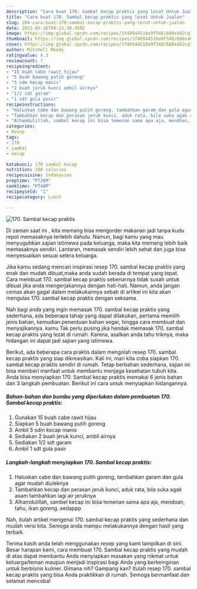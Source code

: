 ```yaml
---
description: "Cara buat 170. Sambal kecap praktis yang lezat Untuk Jualan"
title: "Cara buat 170. Sambal kecap praktis yang lezat Untuk Jualan"
slug: 104-cara-buat-170-sambal-kecap-praktis-yang-lezat-untuk-jualan
date: 2021-05-16T09:23:30.458Z
image: https://img-global.cpcdn.com/recipes/1f40944510a9f548/680x482cq70/170-sambal-kecap-praktis-foto-resep-utama.jpg
thumbnail: https://img-global.cpcdn.com/recipes/1f40944510a9f548/680x482cq70/170-sambal-kecap-praktis-foto-resep-utama.jpg
cover: https://img-global.cpcdn.com/recipes/1f40944510a9f548/680x482cq70/170-sambal-kecap-praktis-foto-resep-utama.jpg
author: Mitchell Moody
ratingvalue: 4.3
reviewcount: 7
recipeingredient:
- "15 buah cabe rawit hijau"
- "5 buah bawang putih goreng"
- "5 sdm kecap manis"
- "2 buah jeruk kunci ambil airnya"
- "1/2 sdt garam"
- "1 sdt gula pasir"
recipeinstructions:
- "Haluskan cabe dan bawang putih goreng, tambahkan garam dan gula agar mudah diuleknya"
- "Tambahkan kecap dan perasan jeruk kunci, aduk rata, bila suka agak asam tambahkan lagi air jeruknya"
- "Alhamdulillah, sambel kecap ini bisa temenan sama apa aja, mendoan, tahu, ikan goreng..sedappp"
categories:
- Resep
tags:
- 170
- sambal
- kecap

katakunci: 170 sambal kecap 
nutrition: 208 calories
recipecuisine: Indonesian
preptime: "PT26M"
cooktime: "PT48M"
recipeyield: "1"
recipecategory: Lunch

---
```



![170. Sambal kecap praktis](https://img-global.cpcdn.com/recipes/1f40944510a9f548/680x482cq70/170-sambal-kecap-praktis-foto-resep-utama.jpg)

Di zaman  saat ini , kita memang bisa mengorder makanan jadi tanpa kudu repot memasaknya terlebih dahulu. Namun, bagi kamu yang mau menyuguhkan sajian istimewa pada keluarga, maka kita memang lebih baik memasaknya sendiri. Lantaran, memasak sendiri lebih sehat dan juga bisa menyesuaikan sesuai selera keluarga.

Jika kamu sedang mencari inspirasi resep 170. sambal kecap praktis yang enak dan mudah dibuat,maka anda sudah berada di tempat yang tepat. Cara membuat 170. sambal kecap praktis  sebenarnya tidak susah untuk dibuat jika anda mengerjakannya dengan hati-hati. Namun, anda jangan cemas akan gagal dalam melakukannya 
sebab di artikel ini kita akan mengulas 170. sambal kecap praktis dengan seksama.  



Nah bagi anda yang ingin memasak 170. sambal kecap praktis yang sederhana, ada beberapa tahap yang dapat dilakukan, pertama memilih jenis bahan, kemudian penentuan bahan segar, hingga cara membuat dan menyajikannya. kamu Tak perlu pusing jika hendak memasak 170. sambal kecap praktis yang lezat di rumah. Karena, asalkan anda  tahu triknya, maka hidangan ini dapat jadi sajian yang istimewa.

Berikut, ada beberapa cara praktis  dalam mengolah resep 170. sambal kecap praktis yang siap dikreasikan. Kali ini, mari kita coba siapkan 170. sambal kecap praktis sendiri di rumah. Tetap berbahan sederhana, sajian ini bisa memberi manfaat untuk membantu menjaga kesehatan tubuh kita. Anda bisa menyiapkan 170. Sambal kecap praktis memakai 6 jenis bahan dan 3 langkah pembuatan. Berikut ini cara untuk menyiapkan hidangannya.

<!--inarticleads1-->

##### Bahan-bahan dan bumbu yang diperlukan dalam pembuatan 170. Sambal kecap praktis:

1. Gunakan 15 buah cabe rawit hijau
1. Siapkan 5 buah bawang putih goreng
1. Ambil 5 sdm kecap manis
1. Sediakan 2 buah jeruk kunci, ambil airnya
1. Sediakan 1/2 sdt garam
1. Ambil 1 sdt gula pasir




<!--inarticleads2-->

##### Langkah-langkah menyiapkan 170. Sambal kecap praktis:

1. Haluskan cabe dan bawang putih goreng, tambahkan garam dan gula agar mudah diuleknya
1. Tambahkan kecap dan perasan jeruk kunci, aduk rata, bila suka agak asam tambahkan lagi air jeruknya
1. Alhamdulillah, sambel kecap ini bisa temenan sama apa aja, mendoan, tahu, ikan goreng..sedappp




Nah, itulah artikel mengenai  170. sambal kecap praktis  yang sederhana dan mudah versi kita. Semoga anda mampu melakukannya dengan hasil yang terbaik. 

Terima kasih anda telah menggunakan resep yang kami tampilkan di sini. Besar harapan kami, cara membuat  170. Sambal kecap praktis yang mudah di atas dapat membantu Anda menyiapkan masakan yang nikmat untuk keluarga/teman maupun menjadi inspirasi bagi Anda yang berkeinginan untuk berbisnis kuliner. Gimana nih? Gampang kan? Itulah resep 170. sambal kecap praktis yang bisa Anda praktikkan di rumah. Semoga bermanfaat dan selamat mencoba!

